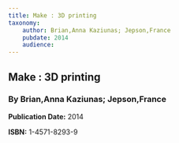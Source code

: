 ```yaml
---
title: Make : 3D printing
taxonomy:
	author: Brian,Anna Kaziunas; Jepson,France
	pubdate: 2014
	audience: 
---
```

## Make : 3D printing
### By Brian,Anna Kaziunas; Jepson,France


**Publication Date:** 2014

**ISBN:** 1-4571-8293-9